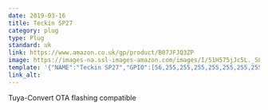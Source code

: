 ```yaml
---
date: 2019-03-16
title: Teckin SP27
category: plug
type: Plug
standard: uk
link: https://www.amazon.co.uk/gp/product/B07JFJQ3ZP
image: https://images-na.ssl-images-amazon.com/images/I/51H575jJc5L._SL1001_.jpg
template: '{"NAME":"Teckin SP27","GPIO":[56,255,255,255,255,255,255,255,255,17,255,21,255],"FLAG":0,"BASE":18}' 
link_alt: 
---
```


Tuya-Convert OTA flashing compatible






